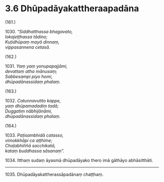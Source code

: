 # 3.6 Dhūpadāyakattheraapadāna

(161.)

1030\. _“Siddhatthassa bhagavato,_  
_lokajeṭṭhassa tādino;_  
_Kuṭidhūpaṃ mayā dinnaṃ,_  
_vippasannena cetasā._  

(162.)

1031\. _Yaṃ yaṃ yonupapajjāmi,_  
_devattaṃ atha mānusaṃ;_  
_Sabbesampi piyo homi,_  
_dhūpadānassidaṃ phalaṃ._  

(163.)

1032\. _Catunnavutito kappe,_  
_yaṃ dhūpamadadiṃ tadā;_  
_Duggatiṃ nābhijānāmi,_  
_dhūpadānassidaṃ phalaṃ._  

(164.)

1033\. _Paṭisambhidā catasso,_  
_vimokkhāpi ca aṭṭhime;_  
_Chaḷabhiññā sacchikatā,_  
_kataṃ buddhassa sāsanaṃ”._  

1034\. Itthaṃ sudaṃ āyasmā dhūpadāyako thero imā gāthāyo abhāsitthāti.

---

1035\. Dhūpadāyakattherassāpadānaṃ chaṭṭhaṃ.
